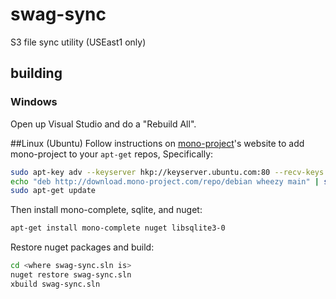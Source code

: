 # swag-sync

S3 file sync utility (USEast1 only)

## building

### Windows
Open up Visual Studio and do a "Rebuild All".

##Linux (Ubuntu)
Follow instructions on [mono-project](http://www.mono-project.com/docs/getting-started/install/linux/)'s website to add mono-project to your `apt-get` repos, Specifically:

```BASH
sudo apt-key adv --keyserver hkp://keyserver.ubuntu.com:80 --recv-keys 3FA7E0328081BFF6A14DA29AA6A19B38D3D831EF
echo "deb http://download.mono-project.com/repo/debian wheezy main" | sudo tee /etc/apt/sources.list.d/mono-xamarin.list
sudo apt-get update
```

Then install mono-complete, sqlite, and nuget:
```BASH
apt-get install mono-complete nuget libsqlite3-0
```

Restore nuget packages and build:
```BASH
cd <where swag-sync.sln is>
nuget restore swag-sync.sln
xbuild swag-sync.sln
```
